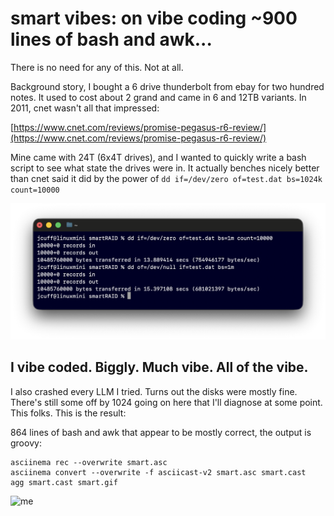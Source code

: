 # smart vibes: on vibe coding ~900 lines of bash and awk... 

There is no need for any of this.  Not at all.  

Background story, I bought a 6 drive thunderbolt from ebay for two hundred notes. It used to cost about 2 grand and came in 6 and 12TB variants.  In 2011, cnet wasn't all that impressed:  

[https://www.cnet.com/reviews/promise-pegasus-r6-review/](https://www.cnet.com/reviews/promise-pegasus-r6-review/)

Mine came with 24T (6x4T drives), and I wanted to quickly write a bash script to see what state the drives were in.  It actually benches nicely better than cnet said it did by the power of ```dd if=/dev/zero of=test.dat bs=1024k count=10000```

![me](https://github.com/DrCuff/smart/blob/main/bench.png)
## I vibe coded.  Biggly.  Much vibe.  All of the vibe.

I also crashed every LLM I tried. Turns out the disks were mostly fine. There's still some off by 1024 going on here that I'll diagnose at some point. This folks. This is the result:

864 lines of bash and awk that appear to be mostly correct, the output is groovy:

```
asciinema rec --overwrite smart.asc
asciinema convert --overwrite -f asciicast-v2 smart.asc smart.cast
agg smart.cast smart.gif
```


![me](https://github.com/DrCuff/smart/blob/main/smart.gif)
